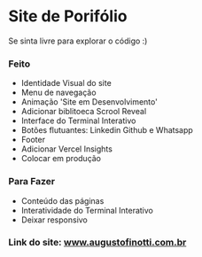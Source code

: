 # Site de Porifólio

Se sinta livre para explorar o código :)

### Feito
- Identidade Visual do site
- Menu de navegação
- Animação 'Site em Desenvolvimento'
- Adicionar biblitoeca Scrool Reveal
- Interface do Terminal Interativo
- Botões flutuantes: Linkedin Github e Whatsapp
- Footer 
- Adicionar Vercel Insights
- Colocar em produção

### Para Fazer
- Conteúdo das páginas
- Interatividade do Terminal Interativo
- Deixar responsivo 

### Link do site: www.augustofinotti.com.br